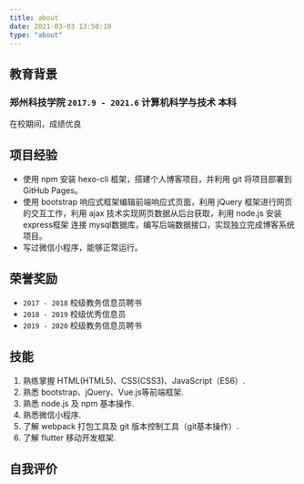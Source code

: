 ```yaml
---
title: about
date: 2021-03-03 13:50:10
type: "about"
---
```

## 教育背景

### __郑州科技学院__ `2017.9 - 2021.6` 计算机科学与技术 本科

在校期间，成绩优良

## 项目经验

- 使用 npm 安装 hexo-cli 框架，搭建个人博客项目，并利用 git 将项目部署到 GitHub Pages。
- 使用 bootstrap 响应式框架编辑前端响应式页面，利用 jQuery 框架进行网页的交互工作，利用 ajax 技术实现网页数据从后台获取，利用 node.js 安装 express框架 连接 mysql数据库，编写后端数据接口，实现独立完成博客系统项目。
- 写过微信小程序，能够正常运行。
## 荣誉奖励
- `2017 - 2018` 校级教务信息员聘书
- `2018 - 2019` 校级优秀信息员
- `2019 - 2020` 校级教务信息员聘书
## 技能
1. 熟练掌握 HTML(HTML5)、CSS(CSS3)、JavaScript（ES6）.
2. 熟悉 bootstrap、jQuery、Vue.js等前端框架.
3. 熟悉 node.js 及 npm 基本操作.
4. 熟悉微信小程序.
5. 了解 webpack 打包工具及 git 版本控制工具（git基本操作）.
6. 了解 flutter 移动开发框架.

## 自我评价

